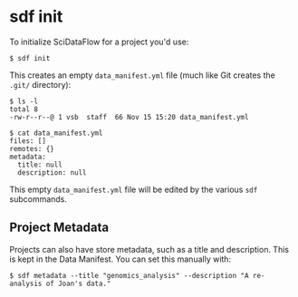 # sdf init

To initialize SciDataFlow for a project you'd use:

```console
$ sdf init
```

This creates an empty `data_manifest.yml` file (much like Git creates
the `.git/` directory):

```console
$ ls -l
total 8
-rw-r--r--@ 1 vsb  staff  66 Nov 15 15:20 data_manifest.yml

$ cat data_manifest.yml
files: []
remotes: {}
metadata:
  title: null
  description: null
```

This empty `data_manifest.yml` file will be edited by the various
`sdf` subcommands.

## Project Metadata


Projects can also have store metadata, such as a title and
description. This is kept in the Data Manifest. You can set this
manually with: 

```console
$ sdf metadata --title "genomics_analysis" --description "A re-analysis of Joan's data."
```

